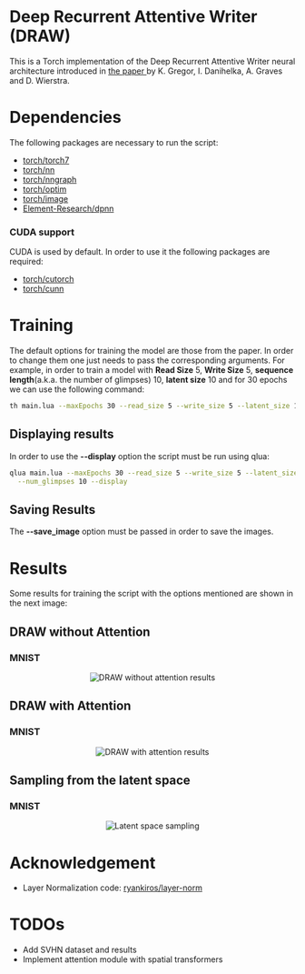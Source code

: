 
# Deep Recurrent Attentive Writer (DRAW)
  This is a Torch implementation of the Deep Recurrent Attentive Writer neural architecture introduced in
  [the paper ](https://arxiv.org/abs/1502.04623)
  by K. Gregor, I. Danihelka, A. Graves and D. Wierstra.

# Dependencies

The following packages are necessary to run the script:

- [torch/torch7](https://github.com/torch/torch7)
- [torch/nn](https://github.com/torch/nn)
- [torch/nngraph](https://github.com/torch/nngraph)
- [torch/optim](https://github.com/torch/optim)
- [torch/image](https://github.com/torch/image)
- [Element-Research/dpnn](https://github.com/Element-Research/dpnn)


### CUDA support

CUDA is used by default. In order to use it the following packages are required:

- [torch/cutorch](https://github.com/torch/cutorch)
- [torch/cunn](https://github.com/torch/cunn)

# Training

The default options for training the model are those from the paper. In order to change them
one just needs to pass the corresponding arguments. For example, in order to train a model
with **Read Size** 5, **Write Size** 5, **sequence length**(a.k.a. the number of glimpses) 10,
**latent size** 10 and for 30 epochs we can use the following command:

```bash
th main.lua --maxEpochs 30 --read_size 5 --write_size 5 --latent_size 10 --batch_size 64 --num_glimpses 10
```

## Displaying results

In order to use the **--display** option the script must be run using qlua:
```bash
qlua main.lua --maxEpochs 30 --read_size 5 --write_size 5 --latent_size 10 --batch_size 64 \
  --num_glimpses 10 --display
```

## Saving Results

The **--save_image** option must be passed in order to save the images.

# Results

Some results for training the script with the options mentioned are shown in the next image:

## DRAW without Attention
### MNIST
<p align="center">
  <img src="https://cloud.githubusercontent.com/assets/5918727/21425746/93379cb2-c853-11e6-9431-0bfeb29ef1b9.gif"
  alt="DRAW without attention results"/>
</p>

## DRAW with Attention
### MNIST
<p align="center">
  <img src="https://cloud.githubusercontent.com/assets/5918727/21425681/55e9006c-c853-11e6-96d1-2dfb79796d76.gif"
  alt="DRAW with attention results"/>
</p>

## Sampling from the latent space
### MNIST

<p align="center">
  <img src="https://cloud.githubusercontent.com/assets/5918727/21425788/d33fe72e-c853-11e6-9520-a2c3a2523529.gif"
  alt="Latent space sampling"/>
</p>

# Acknowledgement

- Layer Normalization code: [ryankiros/layer-norm](https://github.com/ryankiros/layer-norm)

# TODOs

- Add SVHN dataset and results
- Implement attention module with spatial transformers

